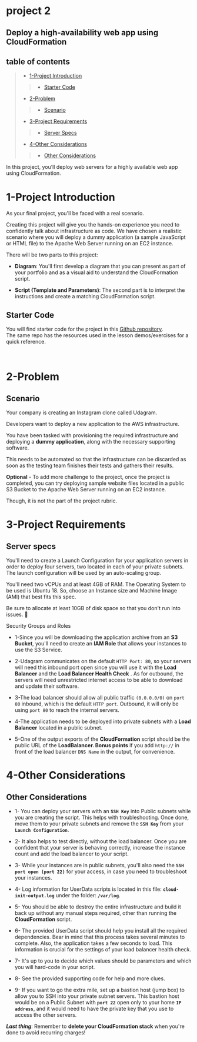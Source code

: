 
# project 2
## Deploy a high-availability web app using CloudFormation

## table of contents
>* [1-Project Introduction](#1-project-introduction)
>> * [Starter Code](#starter-code)
>* [2-Problem](#2-problem)
>> * [Scenario](#scenario)
>* [3-Project Requirements](#3-project-requirements)
>> * [Server Specs](#server-specs)
>* [4-Other Considerations](#4-other-considerations)
>> * [Other Considerations](#other-considerations)

In this project, you’ll deploy web servers for a highly available web app using CloudFormation.

# 1-Project Introduction 
As your final project, you'll be faced with a real scenario.

Creating this project will give you the hands-on experience you need to confidently talk about infrastructure as code. We have chosen a realistic scenario where you will deploy a dummy application (a sample JavaScript or HTML file) to the Apache Web Server running on an EC2 instance.

There will be two parts to this project:

* **Diagram**: You'll first develop a diagram that you can present as part of your portfolio and as a visual aid to understand the CloudFormation script.

* **Script (Template and Parameters)**: The second part is to interpret the instructions and create a matching CloudFormation script.

## Starter Code

You will find starter code for the project in this [Github repository](https://github.com/udacity/nd9991-c2-Infrastructure-as-Code-v1). <br>
The same repo has the resources used in the lesson demos/exercises for a quick reference.

<br>

# 2-Problem

## Scenario

Your company is creating an Instagram clone called Udagram.

Developers want to deploy a new application to the AWS infrastructure.

You have been tasked with provisioning the required infrastructure and deploying a **dummy application**, along with the necessary supporting software.

This needs to be automated so that the infrastructure can be discarded as soon as the testing team finishes their tests and gathers their results.

**Optional** - To add more challenge to the project, once the project is completed, you can try deploying sample website files located in a public S3 Bucket to the Apache Web Server running on an EC2 instance. 

Though, it is not the part of the project rubric.

# 3-Project Requirements

## Server specs


You'll need to create a Launch Configuration for your application servers in order to deploy four servers, two located in each of your private subnets. The launch configuration will be used by an auto-scaling group.

You'll need two vCPUs and at least 4GB of RAM. The Operating System to be used is Ubuntu 18. So, choose an Instance size and Machine Image (AMI) that best fits this spec.

Be sure to allocate at least 10GB of disk space so that you don't run into issues. 

Security Groups and Roles


* 1-Since you will be downloading the application archive from an **S3 Bucket**, you'll need to create an **IAM Role** that allows your instances to use the S3 Service.

* 2-Udagram communicates on the default `HTTP Port: 80`, so your servers will need this inbound port open since you will use it with the **Load Balancer**  and the **Load Balancer Health Check** . 
As for outbound, the servers will need unrestricted internet access to be able to download and update their software.

* 3-The load balancer should allow all public traffic `(0.0.0.0/0)` on `port 80` inbound, which is the default `HTTP port`. 
Outbound, it will only be using `port 80` to reach the internal servers.

* 4-The application needs to be deployed into private subnets with a **Load Balancer** located in a public subnet.

* 5-One of the output exports of the **CloudFormation** script should be the public URL of the **LoadBalancer. Bonus points** if you add `http://` in front of the load balancer `DNS Name` in the output, for convenience.


# 4-Other Considerations

## Other Considerations


* 1- You can deploy your servers with an **`SSH Key`** into Public subnets while you are creating the script. 
 This helps with troubleshooting. Once done, move them to your private subnets and remove the **`SSH Key`** from your **`Launch Configuration`**.

* 2- It also helps to test directly, without the load balancer. Once you are confident that your server is behaving correctly, increase the instance count and add the load balancer to your script.

* 3- While your instances are in public subnets, you'll also need the **`SSH port open (port 22)`** for your access, in case you need to troubleshoot your instances.

* 4- Log information for UserData scripts is located in this file: **`cloud-init-output.log`** under the folder: **`/var/log`**.

* 5- You should be able to destroy the entire infrastructure and build it back up without any manual steps required, other than running the **CloudFormation** script.

* 6- The provided UserData script should help you install all the required dependencies. 
Bear in mind that this process takes several minutes to complete. Also, the application takes a few seconds to load. 
This information is crucial for the settings of your load balancer health check.

* 7- It's up to you to decide which values should be parameters and which you will hard-code in your script.

* 8- See the provided supporting code for help and more clues.

* 9- If you want to go the extra mile, set up a bastion host (jump box) to allow you to SSH into your private subnet servers. 
This bastion host would be on a Public Subnet with **`port 22`** open only to your home **`IP address`**, and it would need to have the private key that you use to access the other servers.

***Last thing***: Remember to **delete your CloudFormation stack** when you're done to avoid recurring charges!

